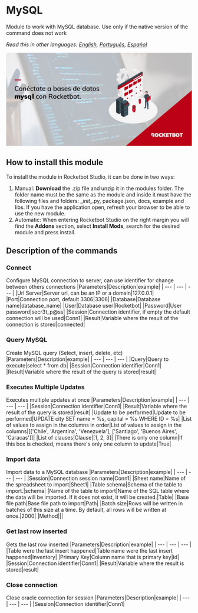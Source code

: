 



# MySQL
  
Module to work with MySQL database. Use only if the native version of the command does not work  

*Read this in other languages: [English](Manual_mysql.md), [Português](Manual_mysql.pr.md), [Español](Manual_mysql.es.md)*
  
![banner](imgs/Banner_mysql.png)
## How to install this module
  
To install the module in Rocketbot Studio, it can be done in two ways:
1. Manual: __Download__ the .zip file and unzip it in the modules folder. The folder name must be the same as the module and inside it must have the following files and folders: \__init__.py, package.json, docs, example and libs. If you have the application open, refresh your browser to be able to use the new module.
2. Automatic: When entering Rocketbot Studio on the right margin you will find the **Addons** section, select **Install Mods**, search for the desired module and press install.  


## Description of the commands

### Connect
  
Configure MySQL connection to server, can use identifier for change between others connections
|Parameters|Description|example|
| --- | --- | --- |
|Url Server|Server url, can be an IP or a domain|127.0.0.1|
|Port|Connection port, default 3306|3306|
|Database|Database name|database_name|
|User|Database user|Rocketbot|
|Password|User password|secr3t_p@ss|
|Session|Connection identifier, if empty the default connection will be used|Conn1|
|Result|Variable where the result of the connection is stored|connected|

### Query MySQL
  
Create MySQL query (Select, insert, delete, etc)
|Parameters|Description|example|
| --- | --- | --- |
|Query|Query to execute|select * from db|
|Session|Connection identifier|Conn1|
|Result|Variable where the result of the query is stored|result|

### Executes Multiple Updates
  
Executes multiple updates at once
|Parameters|Description|example|
| --- | --- | --- |
|Session|Connection identifier|Conn1|
|Result|Variable where the result of the query is stored|result|
|Update to be performed|Update to be performed|UPDATE city SET name = %s, capital = %s WHERE ID = %s|
|List of values to assign in the columns in order|List of values to assign in the columns|[['Chile', 'Argentina', 'Venezuela'], ['Santiago', 'Buenos Aires', 'Caracas']]|
|List of clauses|Clause|[1, 2, 3]|
|There is only one column|If this box is checked, means there's only one column to update|True|

### Import data
  
Import data to a MySQL database
|Parameters|Description|example|
| --- | --- | --- |
|Session|Connection session name|Conn1|
|Sheet name|Name of the spreadsheet to import|Sheet1|
|Table schema|Schema of the table to import.|schema|
|Name of the table to import|Name of the SQL table where the data will be imported. If it does not exist, it will be created.|Table|
|Base file path|Base file path to import|Path|
|Batch size|Rows will be written in batches of this size at a time. By default, all rows will be written at once.|2000|
|Method|||

### Get last row inserted
  
Gets the last row inserted
|Parameters|Description|example|
| --- | --- | --- |
|Table were the last insert happened|Table name were the last insert happened|Inventory|
|Primary Key|Column name that is primary key|id|
|Session|Connection identifier|Conn1|
|Result|Variable where the result is stored|result|

### Close connection
  
Close oracle connection for session
|Parameters|Description|example|
| --- | --- | --- |
|Session|Connection identifier|Conn1|
